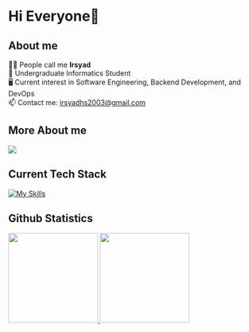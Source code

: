 <!-- **irsyadhsn/irsyadhsn** is a ✨ _special_ ✨ repository because its `README.md` (this file) appears on your GitHub profile. -->
# Hi Everyone👋 

## About me 
🙋‍♂️  People call me **Irsyad** <br> 
🔭  Undergraduate Informatics Student <br> 
🖥️  Current interest in Software Engineering, Backend Development, and DevOps <br> 
📫  Contact me: irsyadhs2003@gmail.com <br>

## More About me
 <a href="https://www.linkedin.com/in/mirsyadhsn/">
    <img src="https://skillicons.dev/icons?i=linkedin" />
  </a>
<!--
  - <a href="https://www.linkedin.com/in/muhammad-irsyad-hasanuddin-9749a9214/">linkedIn</a>
  - irsyadhs2003@gmail.com
-->

## Current Tech Stack
[![My Skills](https://skillicons.dev/icons?i=typescript,golang,python,postgresql,mysql,react,nextjs,nodejs,express,docker,nginx,postman,git,github,neovim,vscode,ubuntu,linux&perline=9)](https://skillicons.dev)

## Github Statistics
<p align="left">
<a href="https://github.com/irsyadhsn">
   <img height="180em" src="https://github-readme-stats.vercel.app/api?username=irsyadhsn&show_icons=true&theme=dark&hide_border=true&rank_icon=github&count_private=true&include_all_commits=true"/>
   <img height="180em" src="https://github-readme-stats.vercel.app/api/top-langs/?username=irsyadhsn&layout=compact&theme=dark&hide_border=true&bold_text=true"/>
</a>
</p>
